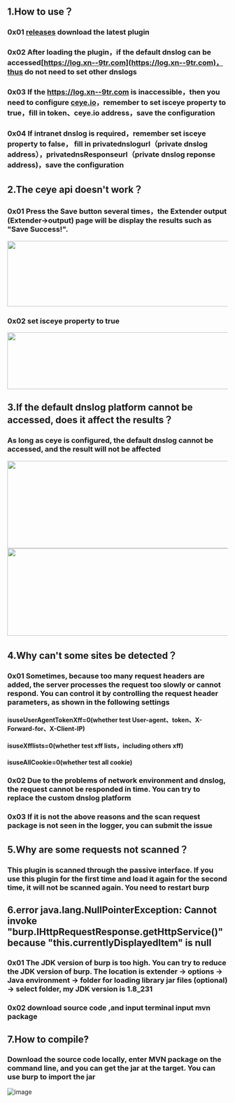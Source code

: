 ## 1.How to use？
### 0x01 [releases](https://github.com/f0ng/log4j2burpscanner/releases/) download the latest plugin
### 0x02 After loading the plugin，if the default dnslog can be accessed[https://log.xn--9tr.com](https://log.xn--9tr.com)，thus do not need to set other dnslogs
### 0x03 If the https://log.xn--9tr.com is inaccessible，then  you need to configure [ceye.io](https://ceye.io)，remember to set isceye property to true，fill in token、ceye.io address，save the configuration
### 0x04 If intranet dnslog is required，remember set isceye property to false， fill in privatednslogurl（private dnslog address），privatednsResponseurl（private dnslog reponse address)，save the configuration

## 2.The ceye api doesn't work？
### 0x01 Press the Save button several times，the Extender output (Extender→output) page will be display the results such as "Save Success!".
<img src="https://user-images.githubusercontent.com/48286013/145739783-e6b491ca-4959-4744-a1fe-4b15fb8287e2.png" width="800" height="150" />

### 0x02 set isceye property to true
<img src="https://user-images.githubusercontent.com/48286013/145739853-58f0130c-b841-45ca-8559-6feea6e97efa.png" width="650" height="130" />


## 3.If the default dnslog platform cannot be accessed, does it affect the results？
### As long as ceye is configured, the default dnslog cannot be accessed, and the result will not be affected
<img src="https://user-images.githubusercontent.com/48286013/145744984-1a2bd55d-8348-4863-8b68-bd0af03aa716.png" width="600" height="200" />
<img src="https://user-images.githubusercontent.com/48286013/145741263-14f6ec28-0fda-4211-ae3b-d67eed41d1db.png" width="650" height="200" />

## 4.Why can't some sites be detected？
### 0x01 Sometimes, because too many request headers are added, the server processes the request too slowly or cannot respond. You can control it by controlling the request header parameters, as shown in the following settings
#### isuseUserAgentTokenXff=0(whether test User-agent、token、X-Forward-for、X-Client-IP)
#### isuseXfflists=0(whether test xff lists，including others xff)
#### isuseAllCookie=0(whether test all cookie)

### 0x02 Due to the problems of network environment and dnslog, the request cannot be responded in time. You can try to replace the custom dnslog platform

### 0x03 If it is not the above reasons and the scan request package is not seen in the logger, you can submit the issue

## 5.Why are some requests not scanned？
### This plugin is scanned through the passive interface. If you use this plugin for the first time and load it again for the second time, it will not be scanned again. You need to restart burp

## 6.error java.lang.NullPointerException: Cannot invoke "burp.IHttpRequestResponse.getHttpService()" because "this.currentlyDisplayedItem" is null
### 0x01 The JDK version of burp is too high. You can try to reduce the JDK version of burp. The location is extender → options → Java environment → folder for loading library jar files (optional) → select folder, my JDK version is 1.8_231

### 0x02  download source code ,and input  terminal input  mvn package

## 7.How to compile?

### Download the source code locally, enter MVN package on the command line, and you can get the jar at the target. You can use burp to import the jar
![image](https://user-images.githubusercontent.com/48286013/146297735-1e19be83-2111-46e1-9e08-83697762ea7e.png)
